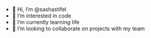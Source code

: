 - 👋 Hi, I’m @sashastifel
- 👀 I’m interested in code
- 🌱 I’m currently learning life
- 💞️ I’m looking to collaborate on projects with my team

<!---
sashastifel/sashastifel is a ✨ special ✨ repository because its `README.md` (this file) appears on your GitHub profile.
You can click the Preview link to take a look at your changes.
--->

